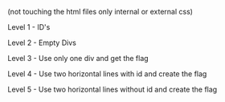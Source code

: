(not touching the html files only internal or external css)

Level 1 - ID's

<!--
  <div id="saffron"></div>
  <div id="white"></div>
  <div id="green"></div>
  -->

Level 2 - Empty Divs

<!--
  <div></div>
  <div></div>
  <div></div>
  -->

Level 3 - Use only one div and get the flag

<!--
  <div id="flag"></div>
  -->

Level 4 - Use two horizontal lines with id and create the flag

<!--
  <hr id="line1" />
  <hr id="line2" />
  -->

Level 5 - Use two horizontal lines without id and create the flag

<!--
  <hr />
  <hr />
  -->
